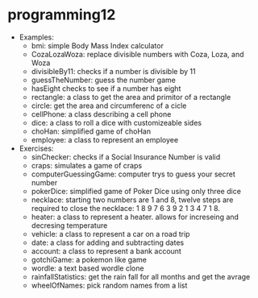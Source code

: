 # programming12
- Examples: 
  - bmi: simple Body Mass Index calculator
  - CozaLozaWoza: replace divisible numbers with Coza, Loza, and Woza
  - divisibleBy11: checks if a number is divisible by 11
  - guessTheNumber: guess the number game
  - hasEight checks to see if a number has eight
  - rectangle: a class to get the area and primitor of a rectangle
  - circle: get the area and circumferenc of a cicle
  - cellPhone: a class describing a cell phone
  - dice: a class to roll a dice with customizeable sides
  - choHan: simplified game of choHan
  - employee: a class to represent an employee
- Exercises:
  - sinChecker: checks if a Social Insurance Number is valid
  - craps: simulates a game of craps
  - computerGuessingGame: computer trys to guess your secret number
  - pokerDice: simplified game of Poker Dice using only three dice
  - necklace: starting two numbers are 1 and 8, twelve steps are required to close the necklace: 1 8 9 7 6 3 9 2 1 3 4 7 1 8.
  - heater: a class to represent a heater. allows for increseing and decresing temperature
  - vehicle: a class to represent a car on a road trip
  - date: a class for adding and subtracting dates
  - account: a class to represent a bank account
  - gotchiGame: a pokemon like game
  - wordle: a text based wordle clone
  - rainfallStatistics: get the rain fall for all months and get the avrage
  - wheelOfNames: pick random names from a list